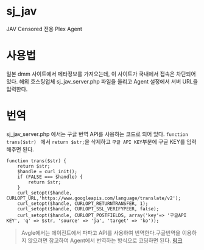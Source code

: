 # sj_jav
JAV Censored 전용 Plex Agent

# 사용법
일본 dmm 사이트에서 메타정보를 가져오는데, 이 사이트가 국내에서 접속은 차단되어 있다.
해외 호스팅업체 sj_jav_server.php 파일을 올리고 Agent 설정에서 서버 URL을 입력한다.

# 번역
sj_jav_server.php 에서는 구글 번역 API를 사용하는 코드로 되어 있다.
```function trans($str) ``` 에서 ```return $str;```을 삭제하고 ```구글 API KEY```부분에 구글 KEY를 입력해주면 된다.


```
function trans($str) {
	return $str;
	$handle = curl_init();
	if (FALSE === $handle) {
		return $str;
	}
	curl_setopt($handle, CURLOPT_URL,'https://www.googleapis.com/language/translate/v2');
	curl_setopt($handle, CURLOPT_RETURNTRANSFER, 1);
	curl_setopt($handle, CURLOPT_SSL_VERIFYPEER, false);
	curl_setopt($handle, CURLOPT_POSTFIELDS, array('key'=> '구글API KEY', 'q' => $str, 'source' => 'ja', 'target' => 'ko'));
```    

> Avgle에서는 에이전트에서 파파고 API를 사용하여 번역한다.구글번역을 이용하지 않으려면 참고하여 Agent에서 번역하는 방식으로 코딩하면 된다. [링크](https://github.com/soju6jan/Avgle.bundle/blob/master/Avgle.bundle/Contents/Code/__init__.py)

